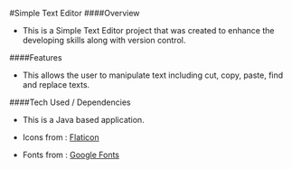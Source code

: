 #Simple Text Editor
####Overview

- This is a Simple Text Editor project that was created to enhance the developing skills along with version control.

####Features
- This allows the user to manipulate text including cut, copy, paste, find and replace texts.

####Tech Used / Dependencies

- This is a Java based application.

- Icons from : [Flaticon](https://www.flaticon.com/)

- Fonts from : [Google Fonts](https://fonts.google.com/)
